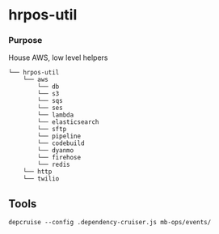 # hrpos-util

### Purpose
House AWS, low level helpers

```
└── hrpos-util
    └── aws
        └── db
        └── s3
        └── sqs
        └── ses
        └── lambda
        └── elasticsearch
        └── sftp
        └── pipeline
        └── codebuild
        └── dyanmo
        └── firehose
        └── redis
    └── http
    └── twilio
```


## Tools
```
depcruise --config .dependency-cruiser.js mb-ops/events/
```
